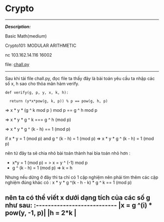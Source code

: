 # Crypto 

---

**_Description:_**

Basic Math(medium)

Crypto101: MODULAR ARITHMETIC

nc 103.162.14.116 16002

file: [chall.py](https://kcsc.tf/files/9b92029f265aff782273aa7b9cf9f1e4/chall.py?token=eyJ1c2VyX2lkIjoxOCwidGVhbV9pZCI6bnVsbCwiZmlsZV9pZCI6NDZ9.ZYJziQ.oUXmzOfmeU4Wx-k7C39-EEUH7zc)

---

Sau khi tải file chall.py, đọc file ta thấy đây là bài toán yêu cầu ta nhập các số x, h sao cho thỏa mãn hàm verify. 

    def verify(g, p, y, x, k, h):
    
      return (y*x*pow(g, k, p)) % p == pow(g, h, p)

=> x * y * (g ^ k mod p ) mod p == g ^ h mod p

=> x * y * g ^ k === g ^ h (mod p)

=> x * y * g ^ (k - h) == 1 (mod p)

if x * y = 1 (mod p) and g ^ (k - h) = 1 (mod p) => x * y * g ^ (k - h) = 1 (mod p)

nên từ đây ta sẽ chia nhỏ bài toán thành hai bìa toán nhỏ hơn :
+ x*y = 1 (mod p) = > x = y ^ (-1) mod p
+ g ^ (k - h) = 1 (mod p) => k = h

Nhưng nếu dừng ở đây thì ta chỉ có 1 cặp nghiệm nên phải tìm thêm các cặp nghiệm đúng khác
có : x * y * g ^(k - h - k) * g ^ k == 1 (mod p)

nên ta có thể viết x dưới dạng tích của các số g như sau:
:---------------------------
|x = g ^(i) * pow(y, -1, p)|
|h = 2*k                   |
----------------------------



  


